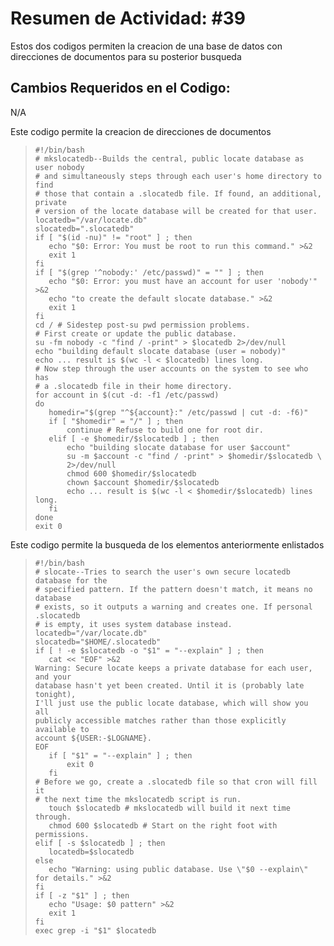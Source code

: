 # Resumen de Actividad: #39
Estos dos codigos permiten la creacion de una base de datos con direcciones de documentos para su posterior busqueda

## Cambios Requeridos en el Codigo:
N/A

Este codigo permite la creacion de direcciones de documentos 
>```shell
>#!/bin/bash
># mkslocatedb--Builds the central, public locate database as user nobody
># and simultaneously steps through each user's home directory to find
># those that contain a .slocatedb file. If found, an additional, private
># version of the locate database will be created for that user.
>locatedb="/var/locate.db"
>slocatedb=".slocatedb"
>if [ "$(id -nu)" != "root" ] ; then
>    echo "$0: Error: You must be root to run this command." >&2
>    exit 1
>fi
>if [ "$(grep '^nobody:' /etc/passwd)" = "" ] ; then
>    echo "$0: Error: you must have an account for user 'nobody'" >&2
>    echo "to create the default slocate database." >&2
>    exit 1
>fi
>cd / # Sidestep post-su pwd permission problems.
># First create or update the public database.
>su -fm nobody -c "find / -print" > $locatedb 2>/dev/null
>echo "building default slocate database (user = nobody)"
>echo ... result is $(wc -l < $locatedb) lines long.
># Now step through the user accounts on the system to see who has
># a .slocatedb file in their home directory.
>for account in $(cut -d: -f1 /etc/passwd)
>do
>    homedir="$(grep "^${account}:" /etc/passwd | cut -d: -f6)"
>    if [ "$homedir" = "/" ] ; then
>        continue # Refuse to build one for root dir.
>    elif [ -e $homedir/$slocatedb ] ; then
>        echo "building slocate database for user $account"
>        su -m $account -c "find / -print" > $homedir/$slocatedb \
>        2>/dev/null
>        chmod 600 $homedir/$slocatedb
>        chown $account $homedir/$slocatedb
>        echo ... result is $(wc -l < $homedir/$slocatedb) lines long.
>    fi
>done
>exit 0
>```

Este codigo permite la busqueda de los elementos anteriormente enlistados
>```shell
>#!/bin/bash
># slocate--Tries to search the user's own secure locatedb database for the
># specified pattern. If the pattern doesn't match, it means no database
># exists, so it outputs a warning and creates one. If personal .slocatedb
># is empty, it uses system database instead.
>locatedb="/var/locate.db"
>slocatedb="$HOME/.slocatedb"
>if [ ! -e $slocatedb -o "$1" = "--explain" ] ; then
>    cat << "EOF" >&2
>Warning: Secure locate keeps a private database for each user, and your
>database hasn't yet been created. Until it is (probably late tonight),
>I'll just use the public locate database, which will show you all
>publicly accessible matches rather than those explicitly available to
>account ${USER:-$LOGNAME}.
>EOF
>    if [ "$1" = "--explain" ] ; then
>        exit 0
>    fi
># Before we go, create a .slocatedb file so that cron will fill it
># the next time the mkslocatedb script is run.
>    touch $slocatedb # mkslocatedb will build it next time through.
>    chmod 600 $slocatedb # Start on the right foot with permissions.
>elif [ -s $slocatedb ] ; then
>    locatedb=$slocatedb
>else
>    echo "Warning: using public database. Use \"$0 --explain\" for details." >&2
>fi
>if [ -z "$1" ] ; then
>    echo "Usage: $0 pattern" >&2
>    exit 1
>fi
>exec grep -i "$1" $locatedb
>```